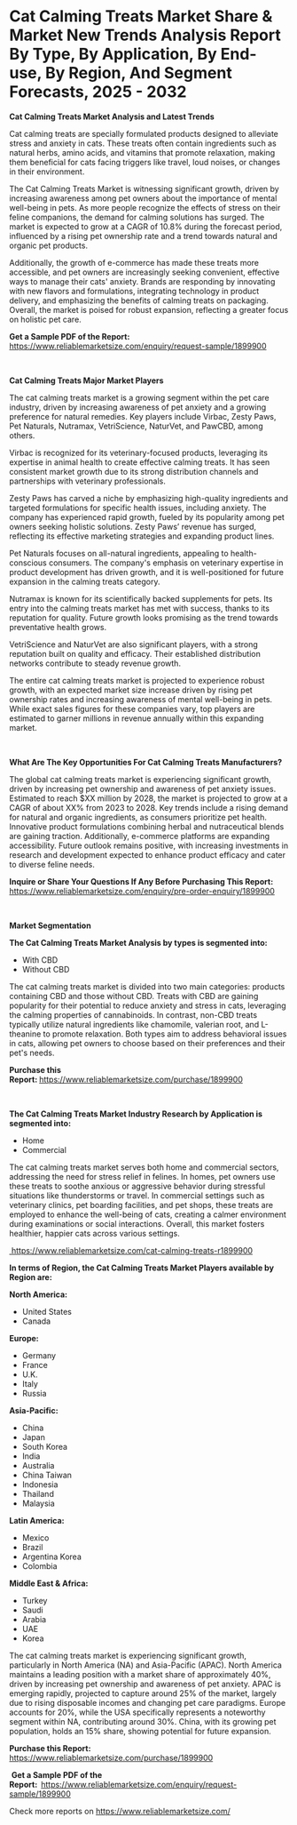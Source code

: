 <p><h1>Cat Calming Treats Market Share & Market New Trends Analysis Report By Type, By Application, By End-use, By Region, And Segment Forecasts, 2025 - 2032</h1></p><p><strong>Cat Calming Treats Market Analysis and Latest Trends</strong></p>
<p><p>Cat calming treats are specially formulated products designed to alleviate stress and anxiety in cats. These treats often contain ingredients such as natural herbs, amino acids, and vitamins that promote relaxation, making them beneficial for cats facing triggers like travel, loud noises, or changes in their environment.</p><p>The Cat Calming Treats Market is witnessing significant growth, driven by increasing awareness among pet owners about the importance of mental well-being in pets. As more people recognize the effects of stress on their feline companions, the demand for calming solutions has surged. The market is expected to grow at a CAGR of 10.8% during the forecast period, influenced by a rising pet ownership rate and a trend towards natural and organic pet products. </p><p>Additionally, the growth of e-commerce has made these treats more accessible, and pet owners are increasingly seeking convenient, effective ways to manage their cats' anxiety. Brands are responding by innovating with new flavors and formulations, integrating technology in product delivery, and emphasizing the benefits of calming treats on packaging. Overall, the market is poised for robust expansion, reflecting a greater focus on holistic pet care.</p></p>
<p><strong>Get a Sample PDF of the Report:&nbsp;</strong> <a href="https://www.reliablemarketsize.com/enquiry/request-sample/1899900?utm_campaign=2233&utm_medium=2&utm_source=Github&utm_content=ia&utm_term=08022025&utm_id=cat-calming-treats">https://www.reliablemarketsize.com/enquiry/request-sample/1899900</a></p>
<p>&nbsp;</p>
<p><strong>Cat Calming Treats Major Market Players</strong></p>
<p><p>The cat calming treats market is a growing segment within the pet care industry, driven by increasing awareness of pet anxiety and a growing preference for natural remedies. Key players include Virbac, Zesty Paws, Pet Naturals, Nutramax, VetriScience, NaturVet, and PawCBD, among others.</p><p>Virbac is recognized for its veterinary-focused products, leveraging its expertise in animal health to create effective calming treats. It has seen consistent market growth due to its strong distribution channels and partnerships with veterinary professionals. </p><p>Zesty Paws has carved a niche by emphasizing high-quality ingredients and targeted formulations for specific health issues, including anxiety. The company has experienced rapid growth, fueled by its popularity among pet owners seeking holistic solutions. Zesty Paws’ revenue has surged, reflecting its effective marketing strategies and expanding product lines.</p><p>Pet Naturals focuses on all-natural ingredients, appealing to health-conscious consumers. The company's emphasis on veterinary expertise in product development has driven growth, and it is well-positioned for future expansion in the calming treats category.</p><p>Nutramax is known for its scientifically backed supplements for pets. Its entry into the calming treats market has met with success, thanks to its reputation for quality. Future growth looks promising as the trend towards preventative health grows.</p><p>VetriScience and NaturVet are also significant players, with a strong reputation built on quality and efficacy. Their established distribution networks contribute to steady revenue growth.</p><p>The entire cat calming treats market is projected to experience robust growth, with an expected market size increase driven by rising pet ownership rates and increasing awareness of mental well-being in pets. While exact sales figures for these companies vary, top players are estimated to garner millions in revenue annually within this expanding market.</p></p>
<p>&nbsp;</p>
<p><strong>What Are The Key Opportunities For Cat Calming Treats Manufacturers?</strong></p>
<p><p>The global cat calming treats market is experiencing significant growth, driven by increasing pet ownership and awareness of pet anxiety issues. Estimated to reach $XX million by 2028, the market is projected to grow at a CAGR of about XX% from 2023 to 2028. Key trends include a rising demand for natural and organic ingredients, as consumers prioritize pet health. Innovative product formulations combining herbal and nutraceutical blends are gaining traction. Additionally, e-commerce platforms are expanding accessibility. Future outlook remains positive, with increasing investments in research and development expected to enhance product efficacy and cater to diverse feline needs.</p></p>
<p><strong>Inquire or Share Your Questions If Any Before Purchasing This Report:</strong> <a href="https://www.reliablemarketsize.com/enquiry/pre-order-enquiry/1899900?utm_campaign=2233&utm_medium=2&utm_source=Github&utm_content=ia&utm_term=08022025&utm_id=cat-calming-treats">https://www.reliablemarketsize.com/enquiry/pre-order-enquiry/1899900</a></p>
<p>&nbsp;</p>
<p><strong>Market Segmentation</strong></p>
<p><strong>The Cat Calming Treats Market Analysis by types is segmented into:</strong></p>
<p><ul><li>With CBD</li><li>Without CBD</li></ul></p>
<p><p>The cat calming treats market is divided into two main categories: products containing CBD and those without CBD. Treats with CBD are gaining popularity for their potential to reduce anxiety and stress in cats, leveraging the calming properties of cannabinoids. In contrast, non-CBD treats typically utilize natural ingredients like chamomile, valerian root, and L-theanine to promote relaxation. Both types aim to address behavioral issues in cats, allowing pet owners to choose based on their preferences and their pet's needs.</p></p>
<p><strong>Purchase this Report:&nbsp;</strong><a href="https://www.reliablemarketsize.com/purchase/1899900?utm_campaign=2233&utm_medium=2&utm_source=Github&utm_content=ia&utm_term=08022025&utm_id=cat-calming-treats">https://www.reliablemarketsize.com/purchase/1899900</a></p>
<p>&nbsp;</p>
<p><strong>The Cat Calming Treats Market Industry Research by Application is segmented into:</strong></p>
<p><ul><li>Home</li><li>Commercial</li></ul></p>
<p><p>The cat calming treats market serves both home and commercial sectors, addressing the need for stress relief in felines. In homes, pet owners use these treats to soothe anxious or aggressive behavior during stressful situations like thunderstorms or travel. In commercial settings such as veterinary clinics, pet boarding facilities, and pet shops, these treats are employed to enhance the well-being of cats, creating a calmer environment during examinations or social interactions. Overall, this market fosters healthier, happier cats across various settings.</p></p>
<p><a href="https://www.reliablemarketsize.com/cat-calming-treats-r1899900?utm_campaign=2233&utm_medium=2&utm_source=Github&utm_content=ia&utm_term=08022025&utm_id=cat-calming-treats">&nbsp;https://www.reliablemarketsize.com/cat-calming-treats-r1899900</a></p>
<p><strong>In terms of Region, the Cat Calming Treats Market Players available by Region are:</strong></p>
<p>
    <p> <strong> North America: </strong>
        <ul>
            <li>United States</li>
            <li>Canada</li>
        </ul>
        </p> 
    <p> <strong> Europe: </strong>
        <ul>
            <li>Germany</li>
            <li>France</li>
            <li>U.K.</li>
            <li>Italy</li>
            <li>Russia</li>
        </ul>
        </p> 
    <p> <strong> Asia-Pacific: </strong>
        <ul>
            <li>China</li>
            <li>Japan</li>
            <li>South Korea</li>
            <li>India</li>
            <li>Australia</li>
            <li>China Taiwan</li>
            <li>Indonesia</li>
            <li>Thailand</li>
            <li>Malaysia</li>
        </ul>
        </p> 
    <p> <strong> Latin America: </strong>
        <ul>
            <li>Mexico</li>
            <li>Brazil</li>
            <li>Argentina Korea</li>
            <li>Colombia</li>
        </ul>
        </p> 
    <p> <strong> Middle East & Africa: </strong>
        <ul>
            <li>Turkey</li>
            <li>Saudi</li>
            <li>Arabia</li>
            <li>UAE</li>
            <li>Korea</li>
        </ul>
    </p>
    </p>
<p><p>The cat calming treats market is experiencing significant growth, particularly in North America (NA) and Asia-Pacific (APAC). North America maintains a leading position with a market share of approximately 40%, driven by increasing pet ownership and awareness of pet anxiety. APAC is emerging rapidly, projected to capture around 25% of the market, largely due to rising disposable incomes and changing pet care paradigms. Europe accounts for 20%, while the USA specifically represents a noteworthy segment within NA, contributing around 30%. China, with its growing pet population, holds an 15% share, showing potential for future expansion.</p></p>
<p><strong>Purchase this Report: </strong><a href="https://www.reliablemarketsize.com/purchase/1899900?utm_campaign=2233&utm_medium=2&utm_source=Github&utm_content=ia&utm_term=08022025&utm_id=cat-calming-treats">https://www.reliablemarketsize.com/purchase/1899900</a></p>
<p>&nbsp;<strong>Get a Sample PDF of the Report:&nbsp;&nbsp;</strong><a href="https://www.reliablemarketsize.com/enquiry/request-sample/1899900?utm_campaign=2233&utm_medium=2&utm_source=Github&utm_content=ia&utm_term=08022025&utm_id=cat-calming-treats">https://www.reliablemarketsize.com/enquiry/request-sample/1899900</a></p>
<p><strong></strong></p>
<p>Check more reports on <a href="https://www.reliablemarketsize.com/?utm_campaign=2233&utm_medium=2&utm_source=Github&utm_content=ia&utm_term=08022025&utm_id=cat-calming-treats">https://www.reliablemarketsize.com/</a></p>